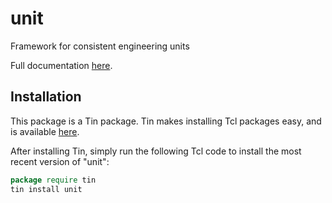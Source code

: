 # unit
Framework for consistent engineering units

Full documentation [here](https://raw.githubusercontent.com/ambaker1/unit/main/doc/unit.pdf).
 
## Installation
This package is a Tin package. 
Tin makes installing Tcl packages easy, and is available [here](https://github.com/ambaker1/Tin).

After installing Tin, simply run the following Tcl code to install the most recent version of "unit":
```tcl
package require tin
tin install unit
```
